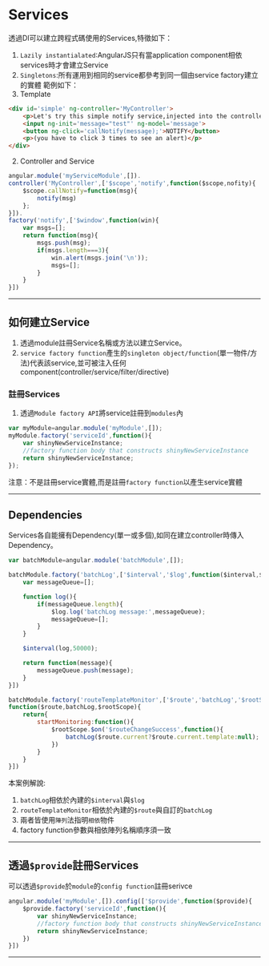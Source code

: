 # Services
透過DI可以建立跨程式碼使用的Services,特徵如下：
1. `Lazily instantialated`:AngularJS只有當application component相依services時才會建立Service
2. `Singletons`:所有運用到相同的service都參考到同一個由service factory建立的實體
範例如下：
1. Template
```html
<div id='simple' ng-controller='MyController'>
    <p>Let's try this simple notify service,injected into the controller...</p>
    <input ng-init='message="test"' ng-model='message'>
    <button ng-click='callNotify(message);'>NOTIFY</button>
    <p>(you have to click 3 times to see an alert)</p>
</div>
```
2. Controller and Service
```js
angular.module('myServiceModule',[]).
controller('MyController',['$scope','notify',function($scope,nofity){
    $scope.callNotify=function(msg){
        notify(msg)
    };
}]).
factory('notify',['$window',function(win){
    var msgs=[];
    return function(msg){
        msgs.push(msg);
        if(msgs.length===3){
            win.alert(msgs.join('\n'));
            msgs=[];
        }
    }
}])
```
***
## 如何建立Service
1. 透過module註冊Service名稱或方法以建立Service。
2. `service factory function`產生的`singleton object/function`(單一物件/方法)代表該service,並可被注入任何component(controller/service/filter/directive)
### 註冊Services
1. 透過`Module factory API`將service註冊到`modules`內
```js
var myModule=angular.module('myModule',[]);
myModule.factory('serviceId',function(){
    var shinyNewServiceInstance;
    //factory function body that constructs shinyNewServiceInstance
    return shinyNewServiceInstance;
});
```
注意：不是註冊service實體,而是註冊`factory function`以產生service實體
***
## Dependencies
Services各自能擁有Dependency(單一或多個),如同在建立controller時傳入Dependency。
```js
var batchModule=angular.module('batchModule',[]);

batchModule.factory('batchLog',['$interval','$log',function($interval,$log){
    var messageQueue=[];

    function log(){
        if(messageQueue.length){
            $log.log('batchLog message:',messageQueue);
            messageQueue=[];
        }
    }

    $interval(log,50000);

    return function(message){
        messageQueue.push(message);
    }
}])

batchModule.factory('routeTemplateMonitor',['$route','batchLog','$rootScope',
function($route,batchLog,$rootScope){
    return{
        startMonitoring:function(){
            $rootScope.$on('$routeChangeSuccess',function(){
                batchLog($route.current?$route.current.template:null);
            })
        }
    }
}])
```
本案例解說:
1. `batchLog`相依於內建的`$interval`與`$log`
2. `routeTemplateMonitor`相依於內建的`$route`與自訂的`batchLog`
3. 兩者皆使用`陣列`法指明`相依`物件
4. factory function參數與相依陣列名稱順序須一致
***
## 透過`$provide`註冊Services
可以透過`$provide`於`module`的`config function`註冊serivce
```js
angular.module('myModule',[]).config(['$provide',function($provide){
    $provide.factory('serviceId',function(){
        var shinyNewServiceInstance;
        //factory function body that constructs shinyNewServiceInstance
        return shinyNewServiceInstance;
    })
}])
```
***
